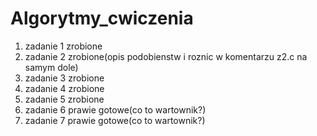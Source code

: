 # Algorytmy_cwiczenia
1. zadanie 1 zrobione
2. zadanie 2 zrobione(opis podobienstw i roznic w komentarzu z2.c na samym dole)
3. zadanie 3 zrobione
4. zadanie 4 zrobione
5. zadanie 5 zrobione
6. zadanie 6 prawie gotowe(co to wartownik?)
7. zadanie 7 prawie gotowe(co to wartownik?)